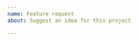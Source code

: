 ```yaml
---
name: Feature request
about: Suggest an idea for this project

---
```


<!-- ⚠️⚠️ Do Not Delete This! feature_request_template ⚠️⚠️ -->
<!-- Please read our Rules of Conduct: https://github.com/TeamCodeStream/codestream/blob/develop/docs/code-of-conduct.md -->
<!-- Please search existing issues to avoid creating duplicates. -->

<!-- Describe the feature you'd like. -->